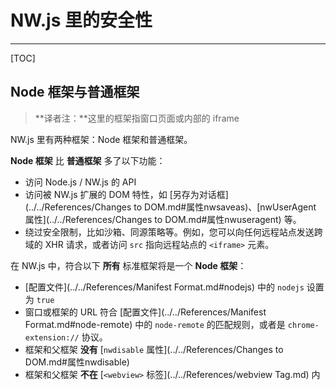 # NW.js 里的安全性
---

[TOC]

## Node 框架与普通框架

> **译者注：**这里的框架指窗口页面或内部的 iframe

NW.js 里有两种框架：Node 框架和普通框架。

**Node 框架** 比 **普通框架** 多了以下功能：

* 访问 Node.js / NW.js 的 API
* 访问被 NW.js 扩展的 DOM 特性，如 [另存为对话框](../../References/Changes to DOM.md#属性nwsaveas)、[nwUserAgent 属性](../../References/Changes to DOM.md#属性nwuseragent) 等。
* 绕过安全限制，比如沙箱、同源策略等。例如，您可以向任何远程站点发送跨域的 XHR 请求，或者访问 `src` 指向远程站点的 `<iframe>` 元素。

在 NW.js 中，符合以下 **所有** 标准框架将是一个 **Node 框架**：

* [配置文件](../../References/Manifest Format.md#nodejs) 中的 `nodejs` 设置为 `true`
* 窗口或框架的 URL 符合 [配置文件](../../References/Manifest Format.md#node-remote) 中的 `node-remote` 的匹配规则，或者是 `chrome-extension://` 协议。
* 框架和父框架 **没有** [`nwdisable` 属性](../../References/Changes to DOM.md#属性nwdisable)
* 框架和父框架 **不在** [`<webview>` 标签](../../References/webview Tag.md) 内
